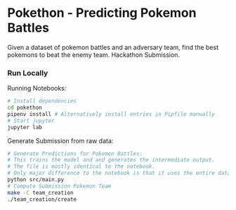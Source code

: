# Pokethon - Predicting Pokemon Battles

Given a dataset of pokemon battles and an adversary team, find the best pokemons to beat the enemy team. Hackathon Submission.

### Run Locally

Running Notebooks:

```bash
# Install dependencies
cd pokethon
pipenv install # Alternatively install entries in Pipfile manually
# Start jupyter
jupyter lab
```

Generate Submission from raw data:

```bash
# Generate Predictions for Pokemon Battles:
# This trains the model and and generates the intermediate output.
# The file is mostly identical to the notebook.
# Only major difference to the notebook is that it uses the entire data.
python src/main.py
# Compute Submission Pokemon Team
make -C team_creation
./team_creation/create
```